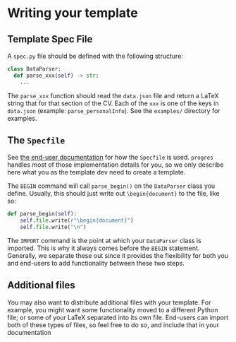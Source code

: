 # Writing your template

## Template Spec File

A `spec.py` file should be defined with the following structure:

```python
class DataParser:
  def parse_xxx(self) -> str:
    ...
```

The `parse_xxx` function should read the `data.json` file and return a LaTeX string that for that section of the CV. Each of the `xxx` is one of the keys in `data.json` (example: `parse_personalInfo`). See the `examples/` directory for examples.

## The `Specfile`

See [the end-user documentation](../end-users/getting-started.md) for how the `Specfile` is used. `progres` handles most of those implementation details for you, so we only describe here what you as the template dev need to create a template.

The `BEGIN` command will call `parse_begin()` on the `DataParser` class you define. Usually, this should just write out `\begin{document}` to the file, like so:

```py
def parse_begin(self):
    self.file.write(r"\begin{document}")
    self.file.write("\n")
```

The `IMPORT` command is the point at which your `DataParser` class is imported. This is why it always comes before the `BEGIN` statement. Generally, we separate these out since it provides the flexibility for both you and end-users to add functionality between these two steps.

## Additional files

You may also want to distribute additional files with your template. For example, you might want some functionality moved to a different Python file; or some of your LaTeX separated into its own file. End-users can import both of these types of files, so feel free to do so, and include that in your documentation
